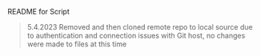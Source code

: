 README for Script
>5.4.2023 Removed and then cloned remote repo to local source due to authentication and connection issues with Git host, no changes were made to files at this time
